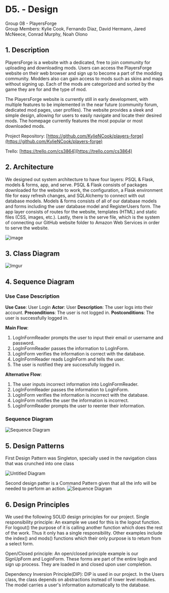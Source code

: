 # D5. - Design

Group 08 - PlayersForge\
Group Members: Kylie Cook, Fernando Diaz, David Hermann, Jared McNeece, Conrad Murphy, Noah Olono

## 1. Description

PlayersForge is a website with a dedicated, free to join community for uploading and downloading mods. 
Users can access the PlayersForge website on their web browser and sign up to become a part of the 
modding community. Modders also can gain access to mods such as skins and maps without signing up.
Each of the mods are categorized  and sorted by the game they are for and the type of mod.

The PlayersForge website is currently still in early development, with multiple features to be 
implemented in the near future (community forum, dedicated mod pages, user profiles). The website 
provides a sleek and simple design, allowing for users to easily navigate and locate their desired 
mods. The homepage currently features the most popular or most downloaded mods.

Project Repository: [https://github.com/KylieNCook/players-forge](https://github.com/KylieNCook/players-forge)

Trello: [https://trello.com/cs3864](https://trello.com/cs3864)

## 2. Architecture

We designed out system architecture to have four layers: PSQL & Flask, models & forms, app, and 
serve. PSQL & Flask consists of packages downloaded for the website to work, the configuration, a 
Flask environment file for easy refresh changes, and SQLAlchemy to connect with out database 
models. Models & forms consists of all of our database models and forms including the
user database model and RegisterUsers form. The app layer consists of routes for the 
website, templates (HTML) and static files (CSS, images, etc.). Lastly, there is the serve file, 
which is the system of connecting our GitHub website folder to Amazon Web Services in order to 
serve the website.

![image](https://user-images.githubusercontent.com/78190024/112666147-186c2800-8e19-11eb-8d55-531e24bb5cd7.png)

## 3. Class Diagram
![Imgur](https://imgur.com/cf9KfoZ.png)

## 4. Sequence Diagram

### Use Case Description
**Use Case**: User Login
**Actor**: User
**Description**: The user logs into their account.
**Preconditions**: The user is not logged in.
**Postconditions**: The user is successfully logged in.

**Main Flow**:

1. LogInFormReader prompts the user to input their email or username and password.
2. LogInFormReader passes the information to LogInForm.
3. LogInForm verifies the information is correct with the database.
4. LogInFormReader reads LogInForm and tells the user.
5. The user is notified they are successfully logged in.

**Alternative Flow**:
1. The user inputs incorrect information into LogInFormReader.
2. LogInFormReader passes the information to LogInForm.
3. LogInForm verifies the information is incorrect with the database.
4. LogInForm notifies the user the information is incorrect.
5. LogInFormReader prompts the user to reenter their information.

### Sequence Diagram
![Sequence Diagram](https://i.imgur.com/bfbh4vJ.png)

## 5. Design Patterns
First Design Pattern was Singleton, specially used in the navigation class that was crunched into one class

![Untitled Diagram](https://github.com/KylieNCook/players-forge/blob/main/Deliverables/Untitled%20Diagram.png)

Second design patter is a Command Pattern given that all the info will be needed to perform an action.
![Sequence Diagram](https://i.imgur.com/bfbh4vJ.png)

## 6. Design Principles
We used the following SOLID design principles for our project.
Single responsibility principle: An example we used for this is the logout function. For logout() 
the purpose of it is calling another function which does the rest of the work. Thus it only has a 
single responsibility. Other examples include the index() and mods() functions which their only 
purpose is to return from a select form. 

Open/Closed principle: An open/closed principle example is our SignUpForm and LoginForm. These 
forms are part of the entire login and sign up process. They are loaded in and closed upon user 
completion. 

Dependency Inversion Principle(DIP): DIP is used in our project. In the Users class, the class 
depends on abstractions instead of lower level modules. The model carries a user's information 
automatically to the database. 
